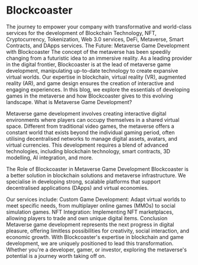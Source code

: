 # Blockcoaster
 The journey to empower your company with transformative and world-class services for the development of Blockchain Technology, NFT, Cryptocurrency, Tokenization, Web 3.0 services, DeFi, Metaverse, Smart Contracts, and DApps services.
The Future: Metaverse Game Development with Blockcoaster
The concept of the metaverse has been speedily changing from a futuristic idea to an immersive reality. As a leading provider in the digital frontier, Blockcoaster is at the lead of metaverse game development, manipulating up-to-date  technology to create expansive virtual worlds. Our expertise in blockchain, virtual reality (VR), augmented reality (AR), and game design ensures the creation of interactive and engaging experiences. In this blog, we explore the essentials of developing games in the metaverse and how Blockcoaster gives to this evolving landscape.
What is Metaverse Game Development?

Metaverse game development involves creating interactive digital environments where players can occupy themselves in a shared virtual space. Different from traditional video games, the metaverse offers a constant world that exists beyond the individual gaming period, often utilising decentralised networks to manage digital assets, avatars, and virtual currencies. This development requires a blend of advanced technologies, including blockchain technology, smart contracts, 3D modelling, AI integration, and more.

The Role of Blockcoaster in Metaverse Game Development
Blockcoaster is a better solution in blockchain solutions and metaverse infrastructure. We specialise in developing strong, scalable platforms that support decentralised applications (DApps) and virtual economies. 


Our services include:
Custom Game Development: Adapt virtual worlds to meet specific needs, from multiplayer online games (MMOs) to social simulation games.
NFT Integration: Implementing NFT marketplaces, allowing players to trade and own unique digital items.
Conclusion
Metaverse game development represents the next progress in digital pleasure, offering limitless possibilities for creativity, social interaction, and economic growth. With Blockcoaster's expertise in blockchain and game development, we are uniquely positioned to lead this transformation. Whether you're a developer, gamer, or investor, exploring the metaverse's potential is a journey worth taking off on.

